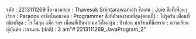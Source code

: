 รหัส : 2213111269
ชื่อ-นามสกุล : Thavesuk Sriintarawanich
ชื่อเล่น : Juie
ชื่อที่เพื่อนๆเรียก : Paradox
อาชีพในอนาคต : Programmer
สิ่งที่ตัวเองชอบที่สุด(ตอนนี้) : ไม่รู้ครับ 
เพื่อนที่สนิทที่สุด : โร โชกุน แม็ค ฯลฯ 
เพื่อนที่เป็นความหวังในกลุ่ม : ปิงปอน 
มาเรียนที่นี่เพราะ : อยากเรียนญี่ปุ่นต่อ 
เวลานอน (ปกติ) : 3 am"# 2213111269_JavaProgram_2" 
